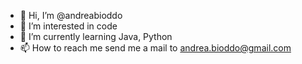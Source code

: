 - 👋 Hi, I’m @andreabioddo
- 👀 I’m interested in code
- 🌱 I’m currently learning Java, Python 
- 📫 How to reach me send me a mail to andrea.bioddo@gmail.com
